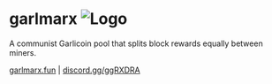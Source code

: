 # garlmarx ![Logo](https://i.imgur.com/BO0t7ve.png)
A communist Garlicoin pool that splits block rewards equally between miners. 

[garlmarx.fun](http://garlmarx.fun) | [discord.gg/ggRXDRA](https://discord.gg/ggRXDRA)
